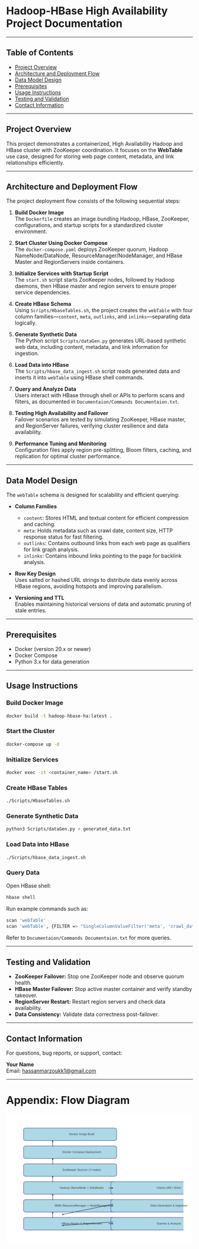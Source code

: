 
# Hadoop-HBase High Availability Project Documentation

---

## Table of Contents

- [Project Overview](#project-overview)
- [Architecture and Deployment Flow](#architecture-and-deployment-flow)
- [Data Model Design](#data-model-design)
- [Prerequisites](#prerequisites)
- [Usage Instructions](#usage-instructions)
- [Testing and Validation](#testing-and-validation)
- [Contact Information](#contact-information)

---

## Project Overview

This project demonstrates a containerized, High Availability Hadoop and HBase cluster with ZooKeeper coordination. It focuses on the **WebTable** use case, designed for storing web page content, metadata, and link relationships efficiently.

---

## Architecture and Deployment Flow

The project deployment flow consists of the following sequential steps:

1. **Build Docker Image**  
   The `Dockerfile` creates an image bundling Hadoop, HBase, ZooKeeper, configurations, and startup scripts for a standardized cluster environment.

2. **Start Cluster Using Docker Compose**  
   The `docker-compose.yaml` deploys ZooKeeper quorum, Hadoop NameNode/DataNode, ResourceManager/NodeManager, and HBase Master and RegionServers inside containers.

3. **Initialize Services with Startup Script**  
   The `start.sh` script starts ZooKeeper nodes, followed by Hadoop daemons, then HBase master and region servers to ensure proper service dependencies.

4. **Create HBase Schema**  
   Using `Scripts/HbaseTables.sh`, the project creates the `webTable` with four column families—`content`, `meta`, `outlinks`, and `inlinks`—separating data logically.

5. **Generate Synthetic Data**  
   The Python script `Scripts/dataGen.py` generates URL-based synthetic web data, including content, metadata, and link information for ingestion.

6. **Load Data into HBase**  
   The `Scripts/hbase_data_ingest.sh` script reads generated data and inserts it into `webTable` using HBase shell commands.

7. **Query and Analyze Data**  
   Users interact with HBase through shell or APIs to perform scans and filters, as documented in `Documentaion/Commands Documentaion.txt`.

8. **Testing High Availability and Failover**  
   Failover scenarios are tested by simulating ZooKeeper, HBase master, and RegionServer failures, verifying cluster resilience and data availability.

9. **Performance Tuning and Monitoring**  
   Configuration files apply region pre-splitting, Bloom filters, caching, and replication for optimal cluster performance.

---

## Data Model Design

The `webTable` schema is designed for scalability and efficient querying:

- **Column Families**  
  - `content`: Stores HTML and textual content for efficient compression and caching.  
  - `meta`: Holds metadata such as crawl date, content size, HTTP response status for fast filtering.  
  - `outlinks`: Contains outbound links from each web page as qualifiers for link graph analysis.  
  - `inlinks`: Contains inbound links pointing to the page for backlink analysis.

- **Row Key Design**  
  Uses salted or hashed URL strings to distribute data evenly across HBase regions, avoiding hotspots and improving parallelism.

- **Versioning and TTL**  
  Enables maintaining historical versions of data and automatic pruning of stale entries.

---

## Prerequisites

- Docker (version 20.x or newer)  
- Docker Compose  
- Python 3.x for data generation

---

## Usage Instructions

### Build Docker Image

```bash
docker build -t hadoop-hbase-ha:latest .
```

### Start the Cluster

```bash
docker-compose up -d
```

### Initialize Services

```bash
docker exec -it <container_name> /start.sh
```

### Create HBase Tables

```bash
./Scripts/HbaseTables.sh
```

### Generate Synthetic Data

```bash
python3 Scripts/dataGen.py > generated_data.txt
```

### Load Data into HBase

```bash
./Scripts/hbase_data_ingest.sh
```

### Query Data

Open HBase shell:

```bash
hbase shell
```

Run example commands such as:

```bash
scan 'webTable'
scan 'webTable', {FILTER => "SingleColumnValueFilter('meta', 'crawl_date', >=, '20250101')"}
```

Refer to `Documentaion/Commands Documentaion.txt` for more queries.

---

## Testing and Validation

- **ZooKeeper Failover:** Stop one ZooKeeper node and observe quorum health.  
- **HBase Master Failover:** Stop active master container and verify standby takeover.  
- **RegionServer Restart:** Restart region servers and check data availability.  
- **Data Consistency:** Validate data correctness post-failover.

---

## Contact Information

For questions, bug reports, or support, contact:

**Your Name**  
Email: hassanmarzoukk1@gmail.com

---

# Appendix: Flow Diagram

![Architecture and Data Flow](./hbase-ha-architecture.png)
